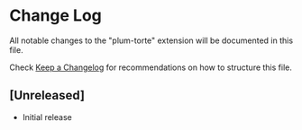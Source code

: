 # Change Log

All notable changes to the "plum-torte" extension will be documented in this file.

Check [Keep a Changelog](http://keepachangelog.com/) for recommendations on how to structure this file.

## [Unreleased]

- Initial release
